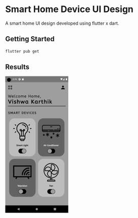 # Smart Home Device UI Design

A smart home UI design developed using flutter x dart. 

## Getting Started

```bash
flutter pub get
```


## Results
<p>
<img src="https://raw.githubusercontent.com/Vishwa-Karthik/Smart-Home-UI/master/assets/images/img1.png" width="200' height="400" />
</p>
